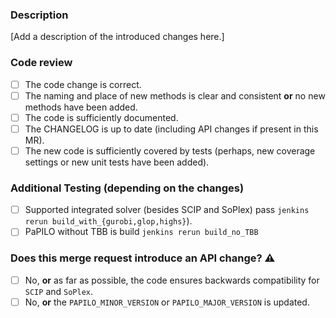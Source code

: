 ### Description

[Add a description of the introduced changes here.]

### Code review

* [ ] The code change is correct.
* [ ] The naming and place of new methods is clear and consistent **or** no new methods have been added.
* [ ] The code is sufficiently documented.
* [ ] The CHANGELOG is up to date (including API changes if present in this MR).
* [ ] The new code is sufficiently covered by tests (perhaps, new coverage settings or new unit tests have been added).

### Additional Testing (depending on the changes)

* [ ] Supported integrated solver (besides SCIP and SoPlex) pass `jenkins rerun build_with_{gurobi,glop,highs}`). 
* [ ] PaPILO without TBB is build `jenkins rerun build_no_TBB`

### Does this merge request introduce an API change? :warning:

* [ ] No, **or** as far as possible, the code ensures backwards compatibility for `SCIP` and `SoPlex`.
* [ ] No, **or** the `PAPILO_MINOR_VERSION` or `PAPILO_MAJOR_VERSION` is updated.
